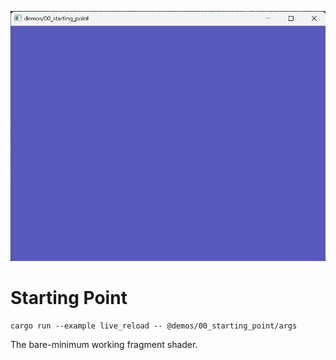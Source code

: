 ![screenshot](./screenshot.jpg)

# Starting Point

```shell
cargo run --example live_reload -- @demos/00_starting_point/args
```

The bare-minimum working fragment shader.
